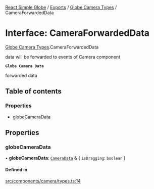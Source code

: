 [React Simple Globe](../README.md) / [Exports](../modules.md) / [Globe Camera Types](../modules/Globe_Camera_Types.md) / CameraForwardedData

# Interface: CameraForwardedData

[Globe Camera Types](../modules/Globe_Camera_Types.md).CameraForwardedData

data will be forwarded to events of Camera component

**`Globe Camera Data`**

forwarded data

## Table of contents

### Properties

- [globeCameraData](Globe_Camera_Types.CameraForwardedData.md#globecameradata)

## Properties

### globeCameraData

• **globeCameraData**: [`CameraData`](../classes/Globe_Camera_Classes.CameraData.md) & { `isDragging`: `boolean`  }

#### Defined in

[src/components/camera/types.ts:14](https://github.com/Gaushao/d3-react-globe/blob/4f7a1a2/src/components/camera/types.ts#L14)
